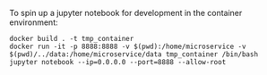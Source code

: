 To spin up a jupyter notebook for development in the container environment:

```
docker build . -t tmp_container
docker run -it -p 8888:8888 -v $(pwd):/home/microservice -v $(pwd)/../data:/home/microservice/data tmp_container /bin/bash
jupyter notebook --ip=0.0.0.0 --port=8888 --allow-root
```